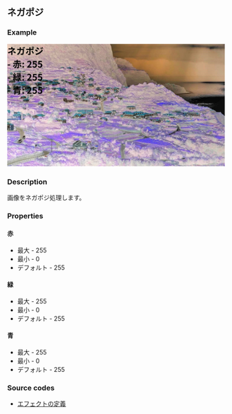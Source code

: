 ## ネガポジ

### Example

![](https://raw.githubusercontent.com/b-editor/LearnBEditor/main/ja-JP/images/negaposi.jpg)

### Description

画像をネガポジ処理します。

### Properties

#### 赤

* 最大 - 255
* 最小 - 0
* デフォルト - 255

#### 緑

* 最大 - 255
* 最小 - 0
* デフォルト - 255

#### 青

* 最大 - 255
* 最小 - 0
* デフォルト - 255

### Source codes

* [エフェクトの定義](https://github.com/b-editor/BEditor/blob/main/src/libraries/BEditor.Primitive/Effects/PrimitiveImages/Negaposi.cs)
